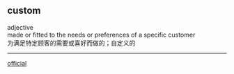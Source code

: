 ## custom  
adjective  
made or fitted to the needs or preferences of a specific customer  
为满足特定顾客的需要或喜好而做的；自定义的  

----  

[official](39.md)  